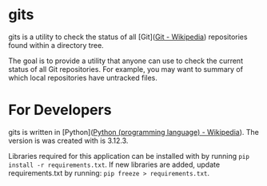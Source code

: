 # gits

gits is a utility to check the status of all [Git]([Git - Wikipedia](https://en.wikipedia.org/wiki/Git)) repositories found within a directory tree.

The goal is to provide a utility that anyone can use to check the current status of all Git repositories.  For example, you may want to summary of which local repositories have untracked files.

# For Developers

gits is written in [Python]([Python (programming language) - Wikipedia](https://en.wikipedia.org/wiki/Python_(programming_language))).  The version is was created with is 3.12.3.

Libraries required for this application can be installed with by running `pip install -r requirements.txt`.  If new libraries are added, update requirements.txt by running: `pip freeze > requirements.txt`.



